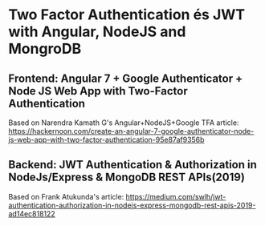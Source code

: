 # Two Factor Authentication és JWT with Angular, NodeJS and MongroDB

## Frontend: Angular 7 + Google Authenticator + Node JS Web App with Two-Factor Authentication
Based on Narendra Kamath G's Angular+NodeJS+Google TFA article: https://hackernoon.com/create-an-angular-7-google-authenticator-node-js-web-app-with-two-factor-authentication-95e87af9356b
## Backend: JWT Authentication & Authorization in NodeJs/Express & MongoDB REST APIs(2019)
Based on Frank Atukunda's article: https://medium.com/swlh/jwt-authentication-authorization-in-nodejs-express-mongodb-rest-apis-2019-ad14ec818122
